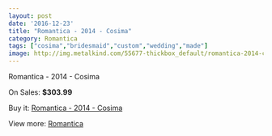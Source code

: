```yaml
---
layout: post
date: '2016-12-23'
title: "Romantica - 2014 - Cosima"
category: Romantica
tags: ["cosima","bridesmaid","custom","wedding","made"]
image: http://img.metalkind.com/55677-thickbox_default/romantica-2014-cosima.jpg
---
```

Romantica - 2014 - Cosima

On Sales: **$303.99**
<a href="https://www.metalkind.com/en/romantica/15202-romantica-2014-cosima.html"><amp-img layout="responsive" width="600" height="600" src="//img.metalkind.com/55677-thickbox_default/romantica-2014-cosima.jpg" alt="Romantica - 2014 - Cosima 0" /></a>
<a href="https://www.metalkind.com/en/romantica/15202-romantica-2014-cosima.html"><amp-img layout="responsive" width="600" height="600" src="//img.metalkind.com/55679-thickbox_default/romantica-2014-cosima.jpg" alt="Romantica - 2014 - Cosima 1" /></a>

Buy it: [Romantica - 2014 - Cosima](https://www.metalkind.com/en/romantica/15202-romantica-2014-cosima.html "Romantica - 2014 - Cosima")

View more: [Romantica](https://www.metalkind.com/en/109-romantica "Romantica")